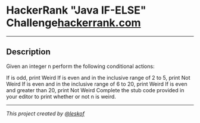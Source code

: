 # HackerRank "Java IF-ELSE" Challenge[hackerrank.com](https://www.hackerrank.com/challenges/java-if-else/problem)
___
## Description 

Given an integer n  perform the following conditional actions:

If  is odd, print Weird
If  is even and in the inclusive range of 2 to 5, print Not Weird
If  is even and in the inclusive range of 6 to 20, print Weird
If  is even and greater than 20, print Not Weird
Complete the stub code provided in your editor to print whether or not n is weird.

___
_This project created by [@leskof](https://github.com/leskof)_